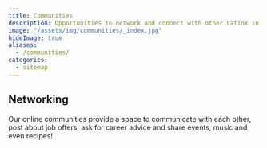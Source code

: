 ```yaml
---
title: Communities
description: Opportunities to network and connect with other Latinx in Tech.
image: "/assets/img/communities/_index.jpg"
hideImage: true
aliases:
  - /communities/
categories:
  - sitemap
---
```


## Networking

Our online communities provide a space to communicate with each other, post about job offers, ask for career advice and share events, music and even recipes!

